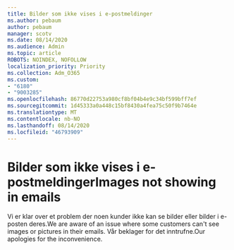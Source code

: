 ```yaml
---
title: Bilder som ikke vises i e-postmeldinger
ms.author: pebaum
author: pebaum
manager: scotv
ms.date: 08/14/2020
ms.audience: Admin
ms.topic: article
ROBOTS: NOINDEX, NOFOLLOW
localization_priority: Priority
ms.collection: Adm_O365
ms.custom:
- "6180"
- "9003285"
ms.openlocfilehash: 86770d22753a980cf8bf04b4e9c34bf599bff7ef
ms.sourcegitcommit: 1d45333a0a448c15bf8430a4fea75c50f9b7464e
ms.translationtype: MT
ms.contentlocale: nb-NO
ms.lasthandoff: 08/14/2020
ms.locfileid: "46793909"
---
```

# <a name="images-not-showing-in-emails"></a><span data-ttu-id="db3bf-102">Bilder som ikke vises i e-postmeldinger</span><span class="sxs-lookup"><span data-stu-id="db3bf-102">Images not showing in emails</span></span>

<span data-ttu-id="db3bf-103">Vi er klar over et problem der noen kunder ikke kan se bilder eller bilder i e-posten deres.</span><span class="sxs-lookup"><span data-stu-id="db3bf-103">We are aware of an issue where some customers can't see images or pictures in their emails.</span></span> <span data-ttu-id="db3bf-104">Vår beklager for det inntrufne.</span><span class="sxs-lookup"><span data-stu-id="db3bf-104">Our apologies for the inconvenience.</span></span>
